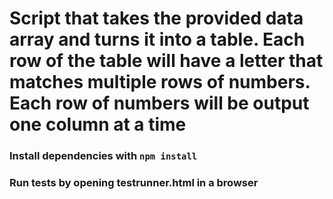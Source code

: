 # Script that takes the provided data array and turns it into a table.  Each row of the table will have a letter that matches multiple rows of numbers.  Each row of numbers will be output one column at a time

### Install dependencies with `npm install`

### Run tests by opening testrunner.html in a browser
